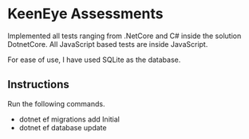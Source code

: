 # KeenEye Assessments

Implemented all tests ranging from .NetCore and C# inside the solution DotnetCore. 
All JavaScript based tests are inside JavaScript.

For ease of use, I have used SQLite as the database.

## Instructions
Run the following commands.
- dotnet ef migrations add Initial
- dotnet ef database update
